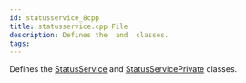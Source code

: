 ```yaml
---
id: statusservice_8cpp
title: statusservice.cpp File
description: Defines the  and  classes.
tags:
---
```

Defines the [StatusService](classStatusService) and [StatusServicePrivate](classStatusServicePrivate) classes.




